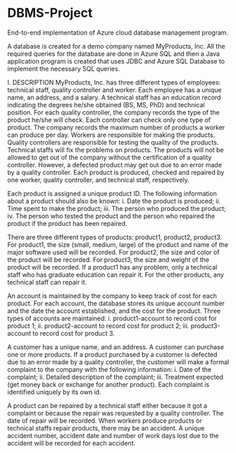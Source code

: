 # DBMS-Project
End-to-end implementation of Azure cloud database management program.

A database is created for a demo company named MyProducts, Inc. All the required queries for the database are done in Azure SQL and then a Java application program is created that uses JDBC and Azure SQL Database to implement the necessary SQL queries.

I. DESCRIPTION
MyProducts, Inc. has three different types of employees: technical staff, quality controller and worker. Each employee has a unique name, an address, and a salary. A technical staff has an education record indicating the degrees he/she obtained (BS, MS, PhD) and technical position. For each quality controller, the company records the type of the product he/she will check. Each controller can check only one type of product. The company records the maximum number of products a worker can produce per day. 
Workers are responsible for making the products. Quality controllers are responsible for testing the quality of the products. Technical staffs will fix the problems on products. The products will not be allowed to get out of the company without the certification of a quality controller. However, a defected product may get out due to an error made by a quality controller. Each product is produced, checked and repaired by one worker, quality controller, and technical staff, respectively. 

Each product is assigned a unique product ID. The following information about a product should also be known:
  i. Date the product is produced;
  ii. Time spent to make the product;
  iii. The person who produced the product;
  iv. The person who tested the product and the person who repaired the product if the product has been repaired. 

There are three different types of products: product1, product2, product3. For product1, the size (small, medium, large) of the product and name of the major software used will be recorded. For product2, the size and color of the product will be recorded. For product3, the size and weight of the product will be recorded. If a product1 has any problem, only a technical staff who has graduate education can repair it. For the other products, any technical staff can repair it. 

An account is maintained by the company to keep track of cost for each product. For each account, the database stores its unique account number and the date the account established, and the cost for the product. Three types of accounts are maintained:
  i. product1-account to record cost for product 1;
  ii. product2-account to record cost for product 2;
  iii. product3-account to record cost for product 3.

A customer has a unique name, and an address. A customer can purchase one or more products. If a product purchased by a customer is defected due to an error made by a quality controller, the customer will make a formal complaint to the company with the following information:
  i. Date of the complaint;
  ii. Detailed description of the complaint;
  iii. Treatment expected (get money back or exchange for another product). 
Each complaint is identified uniquely by its own id.

A product can be repaired by a technical staff either because it got a complaint or because the repair was requested by a quality controller. The date of repair will be recorded. When workers produce products or technical staffs repair products, there may be an accident. A unique accident number, accident date and number of work days lost due to the accident will be recorded for each accident.

